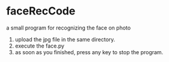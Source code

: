 # faceRecCode
a small program for recognizing the face on photo
1) upload the jpg file in the same directory.
2) execute the face.py
3) as soon as you finished, press any key to stop the program.
